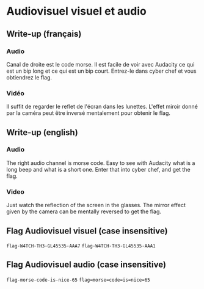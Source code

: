 # Audiovisuel visuel et audio

## Write-up (français)

### Audio
Canal de droite est le code morse. Il est facile de voir avec Audacity ce qui est un bip long et ce qui est un bip court. Entrez-le dans cyber chef et vous obtiendrez le flag.

### Vidéo
Il suffit de regarder le reflet de l'écran dans les lunettes. L'effet miroir donné par la caméra peut être inversé mentalement pour obtenir le flag.
			

## Write-up (english)

### Audio
The right audio channel is morse code. Easy to see with Audacity what is a long beep and what is a short one. Enter that into cyber chef, and get the flag.

### Video
Just watch the reflection of the screen in the glasses. The mirror effect given by the camera can be mentally reversed to get the flag.

## Flag Audiovisuel visuel (case insensitive)

`flag-W4TCH-TH3-GL45535-AAA7`
`flag-W4TCH-TH3-GL45535-AAA1`

## Flag Audiovisuel audio (case insensitive)

`flag-morse-code-is-nice-65`
`flag=morse=code=is=nice=65`
